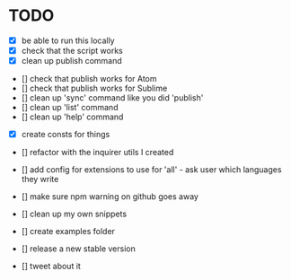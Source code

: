 # TODO

- [x] be able to run this locally
- [x] check that the script works
- [x] clean up publish command
- [] check that publish works for Atom
- [] check that publish works for Sublime
- [] clean up 'sync' command like you did 'publish'
- [] clean up 'list' command
- [] clean up 'help' command
- [x] create consts for things
- [] refactor with the inquirer utils I created
- [] add config for extensions to use for 'all' - ask user which languages they write
- [] make sure npm warning on github goes away
- [] clean up my own snippets
- [] create examples folder

- [] release a new stable version
- [] tweet about it
